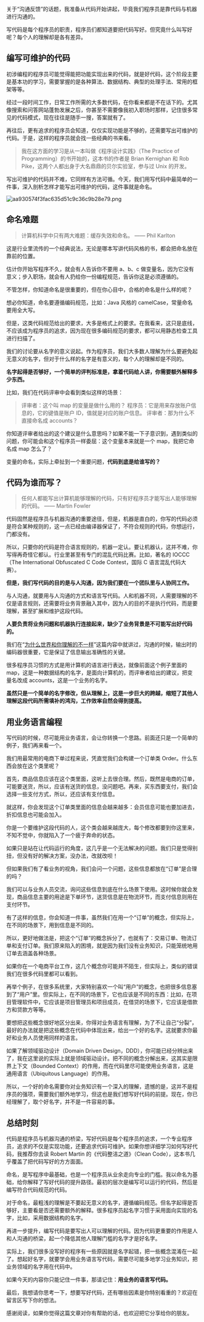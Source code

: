 关于“沟通反馈”的话题，我准备从代码开始讲起，毕竟我们程序员是靠代码与机器进行沟通的。

写代码是每个程序员的职责，程序员们都知道要把代码写好。但究竟什么叫写好呢？每个人的理解却是各有差异。

## 编写可维护的代码

初涉编程的程序员可能觉得能把功能实现出来的代码，就是好代码，这个阶段主要是基本功的学习，需要掌握的是各种算法、数据结构、典型的处理手法、常用的框架等等。

经过一段时间工作，日常工作所需的大多数代码，在你看来都是不在话下的。尤其像搜索和问答网站蓬勃发展之后，你甚至不需要像我初入职场时那样，记住很多常见的代码模式，现在往往是随手一搜，答案就有了。

再往后，更有追求的程序员会知道，仅仅实现功能是不够的，还需要写出可维护的代码。于是，这样的程序员就会找一些经典的书来看。

> 我在这方面的学习是从一本叫做《程序设计实践》（The Practice of Programming）的书开始的，这本书的作者是 Brian Kernighan 和 Rob Pike，这两个人都出身于大名鼎鼎的贝尔实验室，参与过 Unix 的开发。

写出可维护的代码并不难，它同样有方法可循。今天，我们用写代码中最简单的一件事，深入剖析怎样才能写出可维护的代码，这件事就是命名。

![aa930574f3fac635d51c9c36c9b28e79.png][]

## 命名难题

> 计算机科学中只有两大难题：缓存失效和命名。
> —— Phil Karlton

这是行业里流传的一个经典说法，无论是哪本写讲代码风格的书，都会把命名放在靠前的位置。

估计你开始写程序不久，就会有人告诉你不要用 a、b、c 做变量名，因为它没有意义；步入职场，就会有人扔给你一份编程规范，告诉你这是必须遵循的。

不管怎样，你知道命名是很重要的，但在你心目中，合格的命名是什么样的呢？

想必你知道，命名要遵循编码规范，比如：Java 风格的 camelCase，常量命名要用全大写。

但是，这类代码规范给出的要求，大多是格式上的要求。在我看来，这只是底线，不应该成为程序员的追求，因为现在很多编码规范的要求，都可以用静态检查工具进行扫描了。

我们的讨论要从名字的意义说起。作为程序员，我们大多数人理解为什么要避免起无意义的名字，但对于什么样的名字是有意义的，每个人的理解却是不同的。

**名字起得是否够好，一个简单的评判标准是，拿着代码给人讲，你需要额外解释多少东西。** 

比如，我们在代码评审中会看到类似这样的场景：

> 评审者：这个叫 map 的变量是做什么用的？
> 程序员：它是用来存放账户信息的，它的键值是账户 ID，值就是对应的账户信息。
> 评审者：那为什么不直接命名成 accounts？

你知道评审者给出的这个建议是什么意思吗？如果不能一下子意识到，遇到类似的问题，你可能会和这个程序员一样委屈：这个变量本来就是一个 map，我把它命名成 map 怎么了？

变量的命名，实际上牵扯到一个重要问题，**代码到底是给谁写的？** 

## 代码为谁而写？

> 任何人都能写出计算机能够理解的代码，只有好程序员才能写出人能够理解的代码。
> —— Martin Fowler

代码固然是程序员与机器沟通的重要途径，但是，机器是直白的，你写的代码必须是符合某种规则的，这一点已经由编译器保证了，不符合规则的代码，你想运行，门都没有。

所以，只要你的代码是符合语言规则的，机器一定认。要让机器认，这并不难，你写得再奇怪它都认。行业里甚至有专门的混乱代码比赛。比如，著名的 IOCCC（The International Obfuscated C Code Contest，国际 C 语言混乱代码大赛）。

**但是，我们写代码的目的是与人沟通，因为我们要在一个团队里与人协同工作。** 

与人沟通，就要用与人沟通的方式和语言写代码。人和机器不同，人需要理解的不仅是语言规则，还需要将业务背景融入其中，因为人的目的不是执行代码，而是要理解，甚至扩展和维护这段代码。

**人要负责将业务问题和机器执行连接起来，缺少了业务背景是不可能写出好代码的。** 

我们在“[为什么世界和你理解的不一样][Link 1]”这篇内容中就讲过，沟通的时候，输出时的编码器很重要，它是保证了信息输出准确性的关键。

很多程序员习惯的方式是用计算机的语言进行表达，就像前面这个例子里面的 map，这是一种数据结构的名字，是面向计算机的，而评审者给出的建议，把变量名改成 accounts，这是一个业务的名字。

**虽然只是一个简单的名字修改，但从理解上，这是一步巨大的跨越，缩短了其他人理解这段代码所需填补的鸿沟，工作效率自然会得到提高。** 

## 用业务语言编程

写代码的时候，尽可能用业务语言，会让你转换一个思路。前面还只是一个简单的例子，我们再来看一个。

我们用最常用的电商下单过程来说，凭直觉我们会构建一个订单类 Order。什么东西会放在这个类里呢？

首先，商品信息应该在这个类里面，这听上去很合理。然后，既然是电商的订单，可能要送货，所以，应该有送货的信息，没问题吧。再来，买东西要支付，我们会选择一些支付方式，所以，还应该有支付信息。

就这样，你会发现这个订单类里面的信息会越来越多：会员信息可能也要加进去，折扣信息也可能会加入。

你是一个要维护这段代码的人，这个类会越来越庞大，每个修改都要到你这里来，不知不觉中，你就陷入了一个疲于奔命的状态。

如果只是站在让代码运行的角度，这几乎是一个无法解决的问题。我们只是觉得别扭，但没有好的解决方案，没办法，改就改呗！

但如果我们有了看业务的视角，我们会问一个问题，这些信息都放在“订单”是合理的吗？

我们可以与业务人员交流，询问这些信息到底在什么场景下使用。这时候你就会发现，商品信息主要的用途是下单环节，送货信息是在物流环节，而支付信息则用在支付环节。

有了这样的信息，你会知道一件事，虽然我们在用一个“订单”的概念，但实际上，在不同的场景下，用到信息是不同的。

所以，更好地做法是，把这个“订单”的概念拆分了，也就有了：交易订单、物流订单和支付订单。我们原来陷入的困境，就是因为我们没有业务知识，只能笼统地用订单去涵盖各种场景。

如果你在一个电商平台工作，这几个概念你可能并不陌生，但实际上，类似的错误我们在很多代码里都可以看到。

再举个例子，在很多系统里，大家特别喜欢一个叫“用户”的概念，也把很多信息塞到了“用户”里。但实际上，在不同的场景下，它也应该是不同的东西：比如，在项目管理软件中，它应该是项目管理员和项目成员，在借贷的场景下，它应该是借款方和贷款方等等。

要想把这些概念很好地区分出来，你得对业务语言有理解，为了不让自己“分裂”，最好的办法就是把这些概念在代码中体现出来，给出一个好的名字。这就要求你最好和业务人员使用同样的语言。

如果了解领域驱动设计（Domain Driven Design，DDD），你可能已经分辨出来了，我在这里说的实际上就是领域驱动设计。把不同的概念分解出来，这其实是限界上下文（Bounded Context）的作用，而在代码里尽可能使用业务语言，这是通用语言（Ubiquitous Language）的作用。

所以，一个好的命名需要你对业务知识有一个深入的理解，遗憾的是，这并不是程序员的强项，需要我们额外地学习，但这也是我们想写好代码的前提。现在，你已经理解了，取个好名字，并不是一件容易的事。

## 总结时刻

代码是程序员与机器沟通的桥梁，写好代码是每个程序员的追求，一个专业程序员，追求的不仅是实现功能，还要追求代码可维护。如果你想详细学习如何写好代码，我推荐你去读 Robert Martin 的《代码整洁之道》（Clean Code），这本书几乎覆盖了把代码写好的方方面面。

命名，是写程序中最基础，也是一个程序员从业余走向专业的门槛。我以命名为基础，给你解释了写好代码的提升路径。最初的层次是编写可以运行的代码，然后是编写符合代码规范的代码。

对于命名，最粗浅的理解是不要起无意义的名字，遵循编码规范。但名字起得是否够好，主要看是否还需要额外的解释。很多程序员起名字习惯于采用面向实现的名字，比如，采用数据结构的名字。

再进一步提升，编写代码是要写出人可以理解的代码。因为代码更重要的作用是人和人沟通的桥梁，起一个降低其他人理解门槛的名字才是好名字。

实际上，我们很多没写好的程序有一些原因就是名字起错，把一些概念混淆在一起了。想起好名字，就要学会用业务语言写代码，需要尽可能多地学习业务知识，把业务领域的名字用在代码中。

如果今天的内容你只能记住一件事，那请记住：**用业务的语言写代码。** 

最后，我想请你思考一下，想要写好代码，还有哪些因素是你特别看重的？欢迎在留言区写下你的想法。

感谢阅读，如果你觉得这篇文章对你有帮助的话，也欢迎把它分享给你的朋友。



[aa930574f3fac635d51c9c36c9b28e79.png]: https://static001.geekbang.org/resource/image/aa/79/aa930574f3fac635d51c9c36c9b28e79.png
[Link 1]: http://time.geekbang.org/column/article/80755

